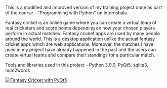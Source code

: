 This is a modified and improved version of my training project done as part of the course - "Programming with Python" on Internshala.

Fantasy cricket is an online game where you can create a virtual team of real cricketers and score points depending on how your chosen players perform in actual matches. Fantasy cricket apps are used by many people around the world. This is a desktop application unlike the actual fantasy cricket apps which are web applications. Moreover, the matches I have used in my project have already happened in the past and the users can create virtual teams and compare their standings for a particular match.

Tools and libraries used in this project - Python 3.9.0, PyQt5, sqlite3, num2words

[![Fantasy Cricket with PyQt5](https://img.youtube.com/vi/nAnb7mK7LAo/0.jpg)](https://www.youtube.com/watch?v=nAnb7mK7LAo&t=5s "Fantasy Cricket with PyQt5")
